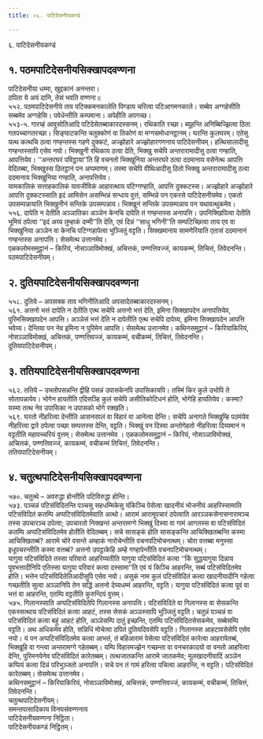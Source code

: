 ```yaml
---
title: ०६. पाटिदेसनीयकण्डं

---
```

६. पाटिदेसनीयकण्डं  


## १. पठमपाटिदेसनीयसिक्खापदवण्णना

पाटिदेसनीया धम्मा, खुद्दकानं अनन्तरा।  
ठपिता ये अयं दानि, तेसं भवति वण्णना॥  
५५२. पठमपाटिदेसनीये ताव पटिक्कमनकालेति पिण्डाय चरित्वा पटिआगमनकाले। सब्बेव अग्गहेसीति सब्बमेव अग्गहेसि। पवेधेन्तीति कम्पमाना। अपेहीति अपगच्छ।  
५५३-५. गारय्हं आवुसोतिआदि पटिदेसेतब्बाकारदस्सनम्। रथिकाति रच्छा। ब्यूहन्ति अनिब्बिज्झित्वा ठिता गतपच्चागतरच्छा। सिङ्घाटकन्ति चतुक्कोणं वा तिकोणं वा मग्गसमोधानट्ठानम्। घरन्ति कुलघरम्। एतेसु यत्थ कत्थचि ठत्वा गण्हन्तस्स गहणे दुक्कटं, अज्झोहारे अज्झोहारगणनाय पाटिदेसनीयम्। हत्थिसालादीसु गण्हन्तस्सापि एसेव नयो। भिक्खुनी रथिकाय ठत्वा देति, भिक्खु सचेपि अन्तरारामादीसु ठत्वा गण्हाति, आपत्तियेव। ‘‘अन्तरघरं पविट्ठाया’’ति हि वचनतो भिक्खुनिया अन्तरघरे ठत्वा ददमानाय वसेनेत्थ आपत्ति वेदितब्बा, भिक्खुस्स ठितट्ठानं पन अप्पमाणम्। तस्मा सचेपि वीथिआदीसु ठितो भिक्खु अन्तरारामादीसु ठत्वा ददमानाय भिक्खुनिया गण्हाति, अनापत्तियेव।  
यामकालिकं सत्ताहकालिकं यावजीविकं आहारत्थाय पटिग्गण्हाति, आपत्ति दुक्कटस्स। अज्झोहारे अज्झोहारे आपत्ति दुक्कटस्साति इदं आमिसेन असम्भिन्नं सन्धाय वुत्तं, सम्भिन्ने पन एकरसे पाटिदेसनीयमेव। एकतो उपसम्पन्नायाति भिक्खुनीनं सन्तिके उपसम्पन्नाय। भिक्खूनं सन्तिके उपसम्पन्नाय पन यथावत्थुकमेव।  
५५६. दापेति न देतीति अञ्ञातिका अञ्ञेन केनचि दापेति तं गण्हन्तस्स अनापत्ति। उपनिक्खिपित्वा देतीति भूमियं ठपेत्वा ‘‘इदं अय्य तुम्हाकं दम्मी’’ति देति, एवं दिन्नं ‘‘साधु भगिनी’’ति सम्पटिच्छित्वा ताय एव वा भिक्खुनिया अञ्ञेन वा केनचि पटिग्गहापेत्वा भुञ्जितुं वट्टति। सिक्खमानाय सामणेरियाति एतासं ददमानानं गण्हन्तस्स अनापत्ति। सेसमेत्थ उत्तानमेव।  
एळकलोमसमुट्ठानं – किरियं, नोसञ्ञाविमोक्खं, अचित्तकं, पण्णत्तिवज्जं, कायकम्मं, तिचित्तं, तिवेदनन्ति।  
पठमपाटिदेसनीयम्।  


## २. दुतियपाटिदेसनीयसिक्खापदवण्णना

५५८. दुतिये – अपसक्क ताव भगिनीतिआदि अपसादेतब्बाकारदस्सनम्।  
५६१. अत्तनो भत्तं दापेति न देतीति एत्थ सचेपि अत्तनो भत्तं देति, इमिना सिक्खापदेन अनापत्तियेव, पुरिमसिक्खापदेन आपत्ति। अञ्ञेसं भत्तं देति न दापेतीति एत्थ सचेपि दापेय्य, इमिना सिक्खापदेन आपत्ति भवेय्य। देन्तिया पन नेव इमिना न पुरिमेन आपत्ति। सेसमेत्थ उत्तानमेव। कथिनसमुट्ठानं – किरियाकिरियं, नोसञ्ञाविमोक्खं, अचित्तकं, पण्णत्तिवज्जं, कायकम्मं, वचीकम्मं, तिचित्तं, तिवेदनन्ति।  
दुतियपाटिदेसनीयम्।  


## ३. ततियपाटिदेसनीयसिक्खापदवण्णना

५६२. ततिये – उभतोपसन्नन्ति द्वीहि पसन्नं उपासकेनपि उपासिकायपि। तस्मिं किर कुले उभोपि ते सोतापन्नायेव। भोगेन हायतीति एदिसञ्हि कुलं सचेपि असीतिकोटिधनं होति, भोगेहि हायतियेव। कस्मा? यस्मा तत्थ नेव उपासिका न उपासको भोगे रक्खति।  
५६९. घरतो नीहरित्वा देन्तीति आसनसालं वा विहारं वा आनेत्वा देन्ति। सचेपि अनागते भिक्खुम्हि पठमंयेव नीहरित्वा द्वारे ठपेत्वा पच्छा सम्पत्तस्स देन्ति, वट्टति। भिक्खुं पन दिस्वा अन्तोगेहतो नीहरित्वा दिय्यमानं न वट्टतीति महापच्चरियं वुत्तम्। सेसमेत्थ उत्तानमेव । एळकलोमसमुट्ठानं – किरियं, नोसञ्ञाविमोक्खं, अचित्तकं, पण्णत्तिवज्जं, कायकम्मं, वचीकम्मं तिचित्तं, तिवेदनन्ति।  
ततियपाटिदेसनीयम्।  


## ४. चतुत्थपाटिदेसनीयसिक्खापदवण्णना

५७०. चतुत्थे – अवरुद्धा होन्तीति पटिविरुद्धा होन्ति।  
५७३. पञ्चन्नं पटिसंविदितन्ति पञ्चसु सहधम्मिकेसु यंकिञ्चि पेसेत्वा खादनीयं भोजनीयं आहरिस्सामाति पटिसंविदितं कतम्पि अप्पटिसंविदितमेवाति अत्थो। आरामं आरामूपचारं ठपेत्वाति आरञ्ञकसेनासनारामञ्च तस्स उपचारञ्च ठपेत्वा; उपचारतो निक्खन्तं अन्तरामग्गे भिक्खुं दिस्वा वा गामं आगतस्स वा पटिसंविदितं कतम्पि अप्पटिसंविदितमेव होतीति वेदितब्बम्। सचे सासङ्कं होति सासङ्कन्ति आचिक्खितब्बन्ति कस्मा आचिक्खितब्बं? आरामे चोरे वसन्ते अम्हाकं नारोचेन्तीति वचनपटिमोचनत्थम्। चोरा वत्तब्बा मनुस्सा इधूपचरन्तीति कस्मा वत्तब्बं? अत्तनो उपट्ठाकेहि अम्हे गण्हापेन्तीति वचनपटिमोचनत्थम्।  
यागुया पटिसंविदिते तस्सा परिवारो आहरिय्यतीति यागुया पटिसंविदितं कत्वा ‘‘किं सुद्धयागुया दिन्नाय पूवभत्तादीनिपि एतिस्सा यागुया परिवारं कत्वा दस्सामा’’ति एवं यं किञ्चि आहरन्ति, सब्बं पटिसंविदितमेव होति। भत्तेन पटिसंविदितेतिआदीसुपि एसेव नयो। असुकं नाम कुलं पटिसंविदितं कत्वा खादनीयादीनि गहेत्वा गच्छतीति सुत्वा अञ्ञानिपि तेन सद्धिं अत्तनो देय्यधम्मं आहरन्ति, वट्टति। यागुया पटिसंविदितं कत्वा पूवं वा भत्तं वा आहरन्ति, एतम्पि वट्टतीति कुरुन्दियं वुत्तम्।  
५७५. गिलानस्साति अप्पटिसंविदितेपि गिलानस्स अनापत्ति। पटिसंविदिते वा गिलानस्स वा सेसकन्ति एकस्सत्थाय पटिसंविदितं कत्वा आहटं, तस्स सेसकं अञ्ञस्सापि भुञ्जितुं वट्टति। चतुन्नं पञ्चन्नं वा पटिसंविदितं कत्वा बहुं आहटं होति, अञ्ञेसम्पि दातुं इच्छन्ति, एतम्पि पटिसंविदितसेसकमेव, सब्बेसम्पि वट्टति। अथ अधिकमेव होति, सन्निधिं मोचेत्वा ठपितं दुतियदिवसेपि वट्टति। गिलानस्स आहटावसेसेपि एसेव नयो। यं पन अप्पटिसंविदितमेव कत्वा आभतं, तं बहिआरामं पेसेत्वा पटिसंविदितं कारेत्वा आहरापेतब्बं, भिक्खूहि वा गन्त्वा अन्तरामग्गे गहेतब्बम्। यम्पि विहारमज्झेन गच्छन्ता वा वनचरकादयो वा वनतो आहरित्वा देन्ति, पुरिमनयेनेव पटिसंविदितं कारेतब्बम्। तत्थजातकन्ति आरामे जातकमेव; मूलखादनीयादिं अञ्ञेन कप्पियं कत्वा दिन्नं परिभुञ्जतो अनापत्ति। सचे पन तं गामं हरित्वा पचित्वा आहरन्ति, न वट्टति। पटिसंविदितं कारेतब्बम्। सेसमेत्थ उत्तानमेव।  
कथिनसमुट्ठानं – किरियाकिरियं, नोसञ्ञाविमोक्खं, अचित्तकं, पण्णत्तिवज्जं, कायकम्मं, वचीकम्मं, तिचित्तं, तिवेदनन्ति।  
चतुत्थपाटिदेसनीयम्।  
समन्तपासादिकाय विनयसंवण्णनाय  
पाटिदेसनीयवण्णना निट्ठिता।  
पाटिदेसनीयकण्डं निट्ठितम्।  